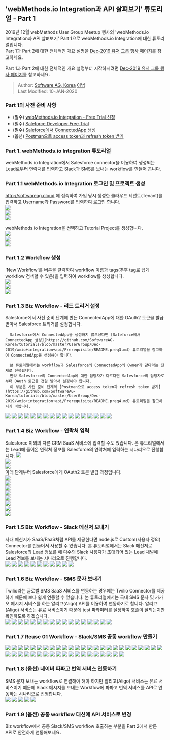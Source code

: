  ## 'webMethods.io Integration과 API 살펴보기' 튜토리얼 - Part 1  
  2019년 12월 webMethods User Group Meetup 행사의 'webMethods.io Integration과 API 살펴보기' Part 1으로 webMethods.io Integration에 대한 튜토리얼입니다.  
  Part 1과 Part 2에 대한 전체적인 개요 설명을 [Dec-2019 유저 그룹 행사 페이지](https://github.com/SoftwareAG-Korea/tutorials/blob/master/UserGroup/Dec-2019/wmio+integration+api/)를 참고하세요.  
  
  Part 1과 Part 2에 대한 전체적인 개요 설명부터 시작하시려면 [Dec-2019 유저 그룹 행사 페이지](https://github.com/SoftwareAG-Korea/tutorials/blob/master/UserGroup/Dec-2019/wmio+integration+api/)를 참고하세요.  
  
  > Author: [Software AG, Korea](https://www.softwareag.com/kr/) [이범](https://github.com/billybeom)  
  > Last Modified: 10-JAN-2020  
  
  
  ### Part 1의 사전 준비 사항    
  * (필수) [webMethods.io Integration - Free Trial 신청](https://github.com/SoftwareAG-Korea/tutorials/blob/master/UserGroup/Dec-2019/wmio+integration+api/Prerequisite/README.preq1.md)  
  * (필수) [Saleforce Developer Free Trial](https://github.com/SoftwareAG-Korea/tutorials/blob/master/UserGroup/Dec-2019/wmio+integration+api/Prerequisite/README.preq2.md)  
  * (필수) [Saleforce에서 ConnectedApp 생성](https://github.com/SoftwareAG-Korea/tutorials/blob/master/UserGroup/Dec-2019/wmio+integration+api/Prerequisite/README.preq3.md)  
  * (옵션) [Postman으로 access token과 refresh token 받기](https://github.com/SoftwareAG-Korea/tutorials/blob/master/UserGroup/Dec-2019/wmio+integration+api/Prerequisite/README.preq4.md)  
  
  ### Part 1. webMethods.io Integration 튜토리얼  
  webMethods.io Integration에서 Salesforce connector을 이용하여 생성되는 Lead로부터 연락처를 입력하고 Slack과 SMS를 보내는 workflow를 만들어 봅니다.  
  
  ### Part 1.1 webMethods.io Integration 로그인 및 프로젝트 생성
  http://softwareag.cloud 에 접속하여 가입 당시 생성한 클라우드 테넌트(Tenant)를 입력하고 Username과 Password를 입력하여 로그인 합니다.  
  ![](./images/part.1-1.webMethods.io.01.png)  
  ![](./images/part.1-1.webMethods.io.02.png)  
  ![](./images/part.1-1.webMethods.io.03.png)  
  
  webMethods.io Integration을 선택하고 Tutorial Project를 생성합니다.   
  ![](./images/part.1-1.webMethods.io.04.png)  
  ![](./images/part.1-1.webMethods.io.05.png)  
  ![](./images/part.1-1.webMethods.io.06.png)  
  
  
  ### Part 1.2 Workflow 생성  
  'New Workflow'를 버튼을 클릭하여 workflow 이름과 tags(추후 tag로 쉽게 workflow 검색할 수 있음)을 입력하여 workflow를 생성합니다.  
  ![](./images/part.1-2.webMethods.io.Create.Workflow.01.png)  
  ![](./images/part.1-2.webMethods.io.Create.Workflow.02.png)  
  ![](./images/part.1-2.webMethods.io.Create.Workflow.03.png)  
  
  
  ### Part 1.3 Biz Workflow - 리드 트리거 설정  
  Salesforce에서 사전 준비 단계에 만든 ConnectedApp에 대한 OAuth2 토큰을 발급 받아서 Salesforce 트리거를 설정합니다. 
  
```
  Salesforce에서 ConnectedApp을 생성하지 않으셨다면 [Saleforce에서 ConnectedApp 생성](https://github.com/SoftwareAG-Korea/tutorials/blob/master/UserGroup/Dec-2019/wmio+integration+api/Prerequisite/README.preq3.md) 튜토리얼을 참고하여 ConnectedApp을 생성해야 합니다.
```
```
  본 튜토리얼에서는 workflow과 Salesforce의 ConnectedApp의 Owner가 같다라는 전제로 진행됩니다.  
  만약 Salesforce의 ConnectedApp에 대한 담당자가 다르다면 Salesforce의 담당자로부터 OAuth 토근을 전달 받아서 설정해야 합니다.  
  이 부분은 사전 준비 단계의 [Postman으로 access token과 refresh token 받기](https://github.com/SoftwareAG-Korea/tutorials/blob/master/UserGroup/Dec-2019/wmio+integration+api/Prerequisite/README.preq4.md) 튜토리얼을 참고하시기 바랍니다.
```
  ![](./images/part.1-3.webMethods.io.Workflow.Trigger.Leads.01.png)
  ![](./images/part.1-3.webMethods.io.Workflow.Trigger.Leads.02.png)
  ![](./images/part.1-3.webMethods.io.Workflow.Trigger.Leads.03.png)
  ![](./images/part.1-3.webMethods.io.Workflow.Trigger.Leads.04.png)
  ![](./images/part.1-3.webMethods.io.Workflow.Trigger.Leads.05.png)
  ![](./images/part.1-3.webMethods.io.Workflow.Trigger.Leads.06.png)
  ![](./images/part.1-3.webMethods.io.Workflow.Trigger.Leads.07.png)
  ![](./images/part.1-3.webMethods.io.Workflow.Trigger.Leads.08.png)
  ![](./images/part.1-3.webMethods.io.Workflow.Trigger.Leads.09.png)
  ![](./images/part.1-3.webMethods.io.Workflow.Trigger.Leads.10.png)
  ![](./images/part.1-3.webMethods.io.Workflow.Trigger.Leads.11.png)
  ![](./images/part.1-3.webMethods.io.Workflow.Trigger.Leads.12.png)
  ![](./images/part.1-3.webMethods.io.Workflow.Trigger.Leads.13.png)
  ![](./images/part.1-3.webMethods.io.Workflow.Trigger.Leads.14.png)
  ![](./images/part.1-3.webMethods.io.Workflow.Trigger.Leads.15.png)
  ![](./images/part.1-3.webMethods.io.Workflow.Trigger.Leads.16.png)
  ![](./images/part.1-3.webMethods.io.Workflow.Trigger.Leads.17.png)
  
  
  ### Part 1.4 Biz Workflow - 연락처 입력  
  Salesforce 이외의 다른 CRM SaaS 서비스에 입력할 수도 있습니다. 본 튜토리얼에서는 Lead에 들어온 연락처 정보를 Salesforce의 연락처에 입력하는 시나리오로 진행합니다.
  ![](./images/part.1-4.webMethods.io.Workflow.Create.Contact.01.png)  
  ![](./images/part.1-4.webMethods.io.Workflow.Create.Contact.02.png)  
  ![](./images/part.1-4.webMethods.io.Workflow.Create.Contact.03.png)  
  아래 단계부터 Salesforce에게 OAuth2 토큰 발급 과정입니다.  
  ![](./images/part.1-4.webMethods.io.Workflow.Create.Contact.04.png)  
  ![](./images/part.1-4.webMethods.io.Workflow.Create.Contact.05.png)  
  ![](./images/part.1-4.webMethods.io.Workflow.Create.Contact.06.png)  
  ![](./images/part.1-4.webMethods.io.Workflow.Create.Contact.07.png)  
  ![](./images/part.1-4.webMethods.io.Workflow.Create.Contact.08.png)  
  ![](./images/part.1-4.webMethods.io.Workflow.Create.Contact.09.png)  
  ![](./images/part.1-4.webMethods.io.Workflow.Create.Contact.10.png)  
  ![](./images/part.1-4.webMethods.io.Workflow.Create.Contact.11.png)  
  
  
  ### Part 1.5 Biz Workflow - Slack 메신저 보내기  
  사내 메신저가 SaaS/PaaS처럼 API를 제공한다면 node.js로 Custom(사용자 정의) Connector를 만들어서 사용할 수 있습니다. 본 튜토리얼에서는 Slack 메신저로 Salesforce의 Lead 정보를 에 다수의 Slack 사용자가 초대되어 있는 Lead 채널에 Lead 정보를 보내는 시나리오로 진행합니다.  
  ![](./images/part.1-5.webMethods.io.Workflow.Send.Message.Slack.01.png)
  ![](./images/part.1-5.webMethods.io.Workflow.Send.Message.Slack.02.png)
  ![](./images/part.1-5.webMethods.io.Workflow.Send.Message.Slack.03.png)
  ![](./images/part.1-5.webMethods.io.Workflow.Send.Message.Slack.04.png)
  ![](./images/part.1-5.webMethods.io.Workflow.Send.Message.Slack.05.png)
  ![](./images/part.1-5.webMethods.io.Workflow.Send.Message.Slack.06.png)
  ![](./images/part.1-5.webMethods.io.Workflow.Send.Message.Slack.07.png)
  ![](./images/part.1-5.webMethods.io.Workflow.Send.Message.Slack.08.png)
  ![](./images/part.1-5.webMethods.io.Workflow.Send.Message.Slack.09.png)
  ![](./images/part.1-5.webMethods.io.Workflow.Send.Message.Slack.10.png)
  ![](./images/part.1-5.webMethods.io.Workflow.Send.Message.Slack.11.png)
  
  
  ### Part 1.6 Biz Workflow - SMS 문자 보내기  
  Twilio라는 글로벌 SMS SaaS 서비스를 연동하는 경우에는 Twilio Connector를 제공하기 때문에 보다 쉽게 연동할 수 있습니다. 본 튜토리얼에서는 국내 SMS 문자 및 카카오 메시지 서비스를 하는 알리고(Aligo) API를 이용하여 연동하기로 합니다. 알리고(Aligo) 서비스는 유료 서비스이기 때문에 test 파라미터를 설정하여 호출이 잘되는지만 확인하도록 하겠습니다.  
  ![](./images/part.1-6.webMethods.io.Workflow.Send.Message.SMS.01.png)
  ![](./images/part.1-6.webMethods.io.Workflow.Send.Message.SMS.02.png)
  ![](./images/part.1-6.webMethods.io.Workflow.Send.Message.SMS.03.png)
  ![](./images/part.1-6.webMethods.io.Workflow.Send.Message.SMS.04.png)
  ![](./images/part.1-6.webMethods.io.Workflow.Send.Message.SMS.05.png)
  ![](./images/part.1-6.webMethods.io.Workflow.Send.Message.SMS.06.png)
  ![](./images/part.1-6.webMethods.io.Workflow.Send.Message.SMS.07.png)
  ![](./images/part.1-6.webMethods.io.Workflow.Send.Message.SMS.08.png)
  ![](./images/part.1-6.webMethods.io.Workflow.Send.Message.SMS.09.png)
  ![](./images/part.1-6.webMethods.io.Workflow.Send.Message.SMS.10.png)
  ![](./images/part.1-6.webMethods.io.Workflow.Send.Message.SMS.11.png)
  ![](./images/part.1-6.webMethods.io.Workflow.Send.Message.SMS.12.png)
  ![](./images/part.1-6.webMethods.io.Workflow.Send.Message.SMS.13.png)
  ![](./images/part.1-6.webMethods.io.Workflow.Send.Message.SMS.14.png)
  ![](./images/part.1-6.webMethods.io.Workflow.Send.Message.SMS.15.png)
  ![](./images/part.1-6.webMethods.io.Workflow.Send.Message.SMS.16.png)
  ![](./images/part.1-6.webMethods.io.Workflow.Send.Message.SMS.17.png)
  
  
  ### Part 1.7 Reuse 01 Workflow - Slack/SMS 공통 workflow 만들기  
  ![](./images/part.1-7.webMethods.io.Workflow.Reuse.workflow.01.png)
  ![](./images/part.1-7.webMethods.io.Workflow.Reuse.workflow.02.png)
  ![](./images/part.1-7.webMethods.io.Workflow.Reuse.workflow.03.png)
  ![](./images/part.1-7.webMethods.io.Workflow.Reuse.workflow.04.png)
  ![](./images/part.1-7.webMethods.io.Workflow.Reuse.workflow.05.png)
  ![](./images/part.1-7.webMethods.io.Workflow.Reuse.workflow.06.png)
  ![](./images/part.1-7.webMethods.io.Workflow.Reuse.workflow.07.png)
  ![](./images/part.1-7.webMethods.io.Workflow.Reuse.workflow.08.png)
  ![](./images/part.1-7.webMethods.io.Workflow.Reuse.workflow.09.png)
  ![](./images/part.1-7.webMethods.io.Workflow.Reuse.workflow.10.png)
  ![](./images/part.1-7.webMethods.io.Workflow.Reuse.workflow.11.png)
  ![](./images/part.1-7.webMethods.io.Workflow.Reuse.workflow.12.png)
  ![](./images/part.1-7.webMethods.io.Workflow.Reuse.workflow.13.png)
  ![](./images/part.1-7.webMethods.io.Workflow.Reuse.workflow.14.png)
  ![](./images/part.1-7.webMethods.io.Workflow.Reuse.workflow.15.png)
  ![](./images/part.1-7.webMethods.io.Workflow.Reuse.workflow.16.png)
  ![](./images/part.1-7.webMethods.io.Workflow.Reuse.workflow.17.png)
  ![](./images/part.1-7.webMethods.io.Workflow.Reuse.workflow.18.png)
  ![](./images/part.1-7.webMethods.io.Workflow.Reuse.workflow.19.png)
  ![](./images/part.1-7.webMethods.io.Workflow.Reuse.workflow.20.png)
  ![](./images/part.1-7.webMethods.io.Workflow.Reuse.workflow.21.png)
  ![](./images/part.1-7.webMethods.io.Workflow.Reuse.workflow.22.png)
  ![](./images/part.1-7.webMethods.io.Workflow.Reuse.workflow.23.png)
  ![](./images/part.1-7.webMethods.io.Workflow.Reuse.workflow.24.png)
  ![](./images/part.1-7.webMethods.io.Workflow.Reuse.workflow.25.png)
  ![](./images/part.1-7.webMethods.io.Workflow.Reuse.workflow.26.png)
  ![](./images/part.1-7.webMethods.io.Workflow.Reuse.workflow.27.png)
  ![](./images/part.1-7.webMethods.io.Workflow.Reuse.workflow.28.png)
  ![](./images/part.1-7.webMethods.io.Workflow.Reuse.workflow.29.png)
  ![](./images/part.1-7.webMethods.io.Workflow.Reuse.workflow.30.png)
  ![](./images/part.1-7.webMethods.io.Workflow.Reuse.workflow.31.png)
  ![](./images/part.1-7.webMethods.io.Workflow.Reuse.workflow.32.png)
  ![](./images/part.1-7.webMethods.io.Workflow.Reuse.workflow.33.png)
  ![](./images/part.1-7.webMethods.io.Workflow.Reuse.workflow.34.png)
  ![](./images/part.1-7.webMethods.io.Workflow.Reuse.workflow.35.png)
  ![](./images/part.1-7.webMethods.io.Workflow.Reuse.workflow.36.png)
  ![](./images/part.1-7.webMethods.io.Workflow.Reuse.workflow.37.png)
  ![](./images/part.1-7.webMethods.io.Workflow.Reuse.workflow.38.png)
  ![](./images/part.1-7.webMethods.io.Workflow.Reuse.workflow.39.png)
  ![](./images/part.1-7.webMethods.io.Workflow.Reuse.workflow.40.png)
  ![](./images/part.1-7.webMethods.io.Workflow.Reuse.workflow.41.png)
  ![](./images/part.1-7.webMethods.io.Workflow.Reuse.workflow.42.png)
  ![](./images/part.1-7.webMethods.io.Workflow.Reuse.workflow.43.png)
  ![](./images/part.1-7.webMethods.io.Workflow.Reuse.workflow.44.png)
  
  
  ### Part 1.8 (옵션) 네이버 파파고 번역 서비스 연동하기  
  SMS 문자 보내는 workflow로 연결해야 해야 하지만 알리고(Aligo) 서비스는 유료 서비스이기 떄문에 Slack 메시지를 보내는 Workflow에 파파고 번역 서비스를 API로 연동하는 시나리오로 진행합니다.  
  ![](./images/part.1-8.Optional.Translate.01.png)
  ![](./images/part.1-8.Optional.Translate.02.png)
  ![](./images/part.1-8.Optional.Translate.03.png)
  ![](./images/part.1-8.Optional.Translate.04.png)
  ![](./images/part.1-8.Optional.Translate.05.png)
 
  
  
  ### Part 1.9 (옵션) 공통 workflow 대신에 API 서비스로 변경
  Biz workflow에서 공통 Slack/SMS workflow 호출하는 부분을 Part 2에서 만든 API로 안전하게 연동해보세요.
  
  
